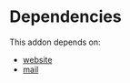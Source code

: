 # Dependencies

This addon depends on:

- [website](../../odoo-bringout-oca-ocb-website)
- [mail](../../odoo-bringout-oca-ocb-mail)

